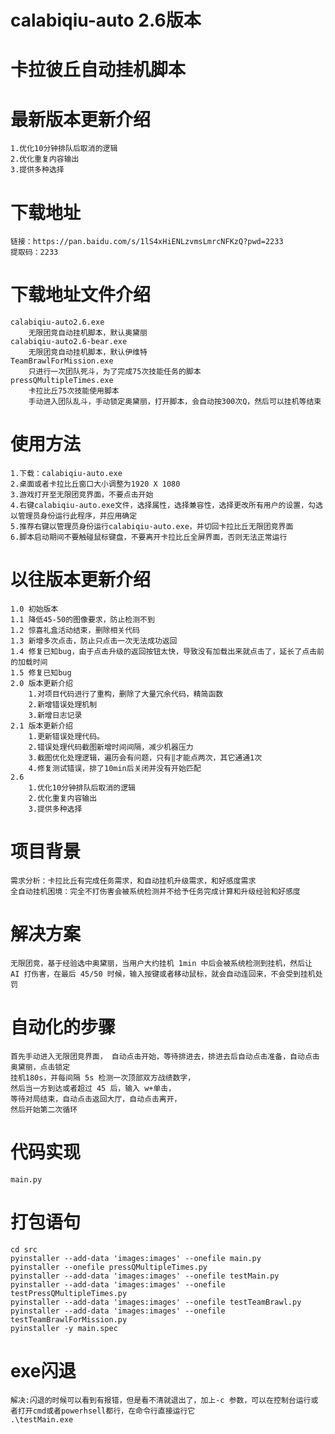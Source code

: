 # calabiqiu-auto 2.6版本
# 卡拉彼丘自动挂机脚本

# 最新版本更新介绍
    1.优化10分钟排队后取消的逻辑
    2.优化重复内容输出
    3.提供多种选择

# 下载地址
    链接：https://pan.baidu.com/s/1lS4xHiENLzvmsLmrcNFKzQ?pwd=2233 
    提取码：2233

# 下载地址文件介绍
    calabiqiu-auto2.6.exe
        无限团竞自动挂机脚本，默认奥黛丽
    calabiqiu-auto2.6-bear.exe
        无限团竞自动挂机脚本，默认伊维特
    TeamBrawlForMission.exe
        只进行一次团队死斗，为了完成75次技能任务的脚本
    pressQMultipleTimes.exe
        卡拉比丘75次技能使用脚本
        手动进入团队乱斗，手动锁定奥黛丽，打开脚本，会自动按300次Q，然后可以挂机等结束


# 使用方法
    1.下载：calabiqiu-auto.exe
    2.桌面或者卡拉比丘窗口大小调整为1920 X 1080
    3.游戏打开至无限团竞界面，不要点击开始
    4.右键calabiqiu-auto.exe文件，选择属性，选择兼容性，选择更改所有用户的设置，勾选以管理员身份运行此程序，并应用确定
    5.推荐右键以管理员身份运行calabiqiu-auto.exe，并切回卡拉比丘无限团竞界面
    6.脚本启动期间不要触碰鼠标键盘，不要离开卡拉比丘全屏界面，否则无法正常运行

# 以往版本更新介绍
    1.0 初始版本
    1.1 降低45-50的图像要求，防止检测不到
    1.2 惊喜礼盒活动结束，删除相关代码
    1.3 新增多次点击，防止只点击一次无法成功返回
    1.4 修复已知bug，由于点击升级的返回按钮太快，导致没有加载出来就点击了，延长了点击前的加载时间
    1.5 修复已知bug
    2.0 版本更新介绍
        1.对项目代码进行了重构，删除了大量冗余代码，精简函数
        2.新增错误处理机制
        3.新增日志记录
    2.1 版本更新介绍
        1.更新错误处理代码。
        2.错误处理代码截图新增时间间隔，减少机器压力
        3.截图优化处理逻辑，遍历会有问题，只有‖才能点两次，其它通通1次
        4.修复测试错误，排了10min后关闭并没有开始匹配
    2.6
        1.优化10分钟排队后取消的逻辑
        2.优化重复内容输出
        3.提供多种选择

# 项目背景
    需求分析：卡拉比丘有完成任务需求，和自动挂机升级需求，和好感度需求
    全自动挂机困境：完全不打伤害会被系统检测并不给予任务完成计算和升级经验和好感度

# 解决方案
    无限团竞，基于经验选中奥黛丽，当用户大约挂机 1min 中后会被系统检测到挂机，然后让 AI 打伤害，在最后 45/50 时候，输入按键或者移动鼠标，就会自动连回来，不会受到挂机处罚

# 自动化的步骤
    首先手动进入无限团竞界面， 自动点击开始，等待排进去，排进去后自动点击准备，自动点击奥黛丽，点击锁定
    挂机180s，并每间隔 5s 检测一次顶部双方战绩数字，
    然后当一方到达或者超过 45 后，输入 w+单击，
    等待对局结束，自动点击返回大厅，自动点击离开，
    然后开始第二次循环

# 代码实现
    main.py

# 打包语句
    cd src
    pyinstaller --add-data 'images:images' --onefile main.py
    pyinstaller --onefile pressQMultipleTimes.py
    pyinstaller --add-data 'images:images' --onefile testMain.py
    pyinstaller --add-data 'images:images' --onefile testPressQMultipleTimes.py
    pyinstaller --add-data 'images:images' --onefile testTeamBrawl.py
    pyinstaller --add-data 'images:images' --onefile testTeamBrawlForMission.py
    pyinstaller -y main.spec

# exe闪退
    解决:闪退的时候可以看到有报错，但是看不清就退出了，加上-c 参数，可以在控制台运行或者打开cmd或者powerhsell都行，在命令行直接运行它
    .\testMain.exe